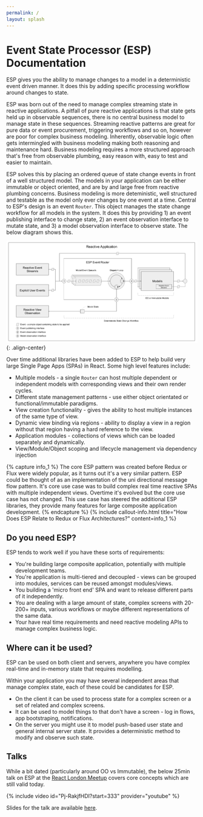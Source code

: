 ```yaml
---
permalink: /
layout: splash
---
```


# Event State Processor (ESP) Documentation

ESP gives you the ability to manage changes to a model in a deterministic event driven manner.
It does this by adding specific processing workflow around changes to state. 

ESP was born out of the need to manage complex streaming state in reactive applications.
A pitfall of pure reactive applications is that state gets held up in observable sequences, there is no central business model to manage state in these sequences.
Streaming reactive patterns are great for pure data or event procurement, triggering workflows and so on, however are poor for complex business modeling.
Inherently, observable logic often gets intermingled with business modeling making both reasoning and maintenance hard.
Business modeling requires a more structured approach that's free from observable plumbing, easy reason with, easy to test and easier to maintain. 

ESP solves this by placing an ordered queue of state change events in front of a well structured model.
The models in your application can be either immutable or object oriented, and are by and large free from reactive plumbing concerns.
Business modeling is more deteministic, well structured and testable as the model only ever changes by one event at a time.
Central to ESP's design is an event `Router`.
This object manages the state change workflow for all models in the system.
It does this by providing 1) an event publishing interface to change state, 2) an event observation interface to mutate state, and 3) a model observation interface to observe state. 
The below diagram shows this.

![](./images/esp-overview-reactive.png){: .align-center}

Over time additional libraries have been added to ESP to help build very large Single Page Apps (SPAs) in React. 
Some high level features include:
* Multiple models - a single `Router` can host multiple dependent or independent models with corresponding views and their own render cycles.
* Different state management patterns - use either object orientated or functional/immutable paradigms. 
* View creation functionality - gives the ability to host multiple instances of the same type of view.
* Dynamic view binding via regions - ability to display a view in a region without that region having a hard reference to the view.
* Application modules - collections of views which can be loaded separately and dynamically.
* View/Module/Object scoping and lifecycle management via dependency injection

{% capture info_1 %}
The core ESP pattern was created before Redux or Flux were widely popular, as it turns out it's a very similar pattern. 
ESP could be thought of as an implementation of the uni directional message flow pattern.
It's core use case was to build complex real time reactive SPAs with multiple independent views.
Overtime it's evolved but the core use case has not changed.
This use case has steered the additional ESP libraries, they provide many features for large composite application development.
{% endcapture %}
{% include callout-info.html title="How Does ESP Relate to Redux or Flux Architectures?" content=info_1 %}

## Do you need ESP?

ESP tends to work well if you have these sorts of requirements:

* You're building large composite application, potentially with multiple development teams. 
* You're application is multi-tiered and decoupled - views can be grouped into modules, services can be reused amongst modules/views.
* You building a 'micro front end' SPA and want to release different parts of it independently. 
* You are dealing with a large amount of state, complex screens with 20-200+ inputs, various workflows or maybe different representations of the same data.
* Your have real time requirements and need reactive modeling APIs to manage complex business logic.

## Where can it be used?

ESP can be used on both client and servers, anywhere you have complex real-time and in-memory state that requires modelling.

Within your application you may have several independent areas that manage complex state, each of these could be candidates for ESP.

*	On the client it can be used to process state for a complex screen or a set of related and complex screens.
*	It can be used to model things to that don't have a screen - log in flows, app bootstraping, notifications.
*	On the server you might use it to model push-based user state and general internal server state. 
    It provides a deterministic method to modify and observe such state.

## Talks

While a bit dated (particularly around OO vs Immutable), the below 25min talk on ESP at the [React London Meetup](https://meetup.react.london/) covers core concepts which are still valid today.

{% include video id="Pj-RakjfHDI?start=333" provider="youtube" %}

Slides for the talk are available [here](http://goo.gl/40jie4).